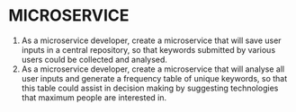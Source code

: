 # MICROSERVICE

1. As a microservice developer, create a microservice that will save user inputs in a central repository, so that keywords submitted by various users could be collected and analysed.
2. As a microservice developer, create a microservice that will analyse all user inputs and generate a frequency table of unique keywords, so that this table could assist in decision making by suggesting technologies that maximum people are interested in.